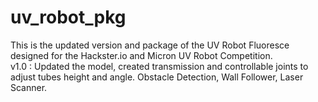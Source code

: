 # uv_robot_pkg

This is the updated version and package of the UV Robot Fluoresce designed for the Hackster.io and Micron UV Robot Competition. </br>
v1.0 : Updated the model, created transmission and controllable joints to adjust tubes height and angle. Obstacle Detection, Wall Follower, Laser Scanner.
